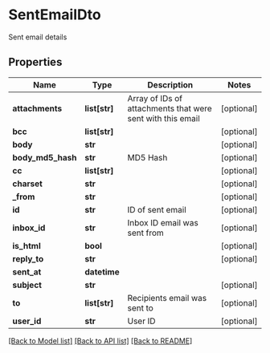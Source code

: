 # SentEmailDto

Sent email details
## Properties
Name | Type | Description | Notes
------------ | ------------- | ------------- | -------------
**attachments** | **list[str]** | Array of IDs of attachments that were sent with this email | [optional] 
**bcc** | **list[str]** |  | [optional] 
**body** | **str** |  | [optional] 
**body_md5_hash** | **str** | MD5 Hash | [optional] 
**cc** | **list[str]** |  | [optional] 
**charset** | **str** |  | [optional] 
**_from** | **str** |  | [optional] 
**id** | **str** | ID of sent email | [optional] 
**inbox_id** | **str** | Inbox ID email was sent from | [optional] 
**is_html** | **bool** |  | [optional] 
**reply_to** | **str** |  | [optional] 
**sent_at** | **datetime** |  | 
**subject** | **str** |  | [optional] 
**to** | **list[str]** | Recipients email was sent to | [optional] 
**user_id** | **str** | User ID | [optional] 

[[Back to Model list]](../README#documentation-for-models) [[Back to API list]](../README#documentation-for-api-endpoints) [[Back to README]](../README)


